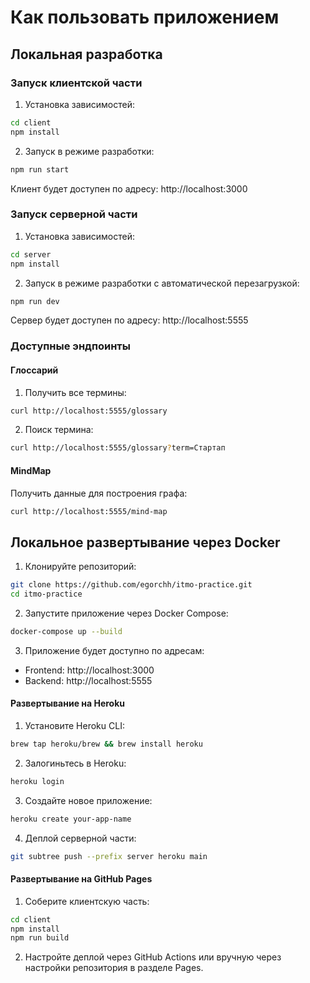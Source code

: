 # Как пользовать приложением

## Локальная разработка

### Запуск клиентской части

1. Установка зависимостей:
```bash
cd client
npm install
```

2. Запуск в режиме разработки:
```bash
npm run start
```

Клиент будет доступен по адресу: http://localhost:3000

### Запуск серверной части

1. Установка зависимостей:
```bash
cd server
npm install
```

2. Запуск в режиме разработки с автоматической перезагрузкой:
```bash
npm run dev
```

Сервер будет доступен по адресу: http://localhost:5555

### Доступные эндпоинты

#### Глоссарий

1. Получить все термины:
```bash
curl http://localhost:5555/glossary
```

2. Поиск термина:
```bash
curl http://localhost:5555/glossary?term=Стартап
```

#### MindMap

Получить данные для построения графа:
```bash
curl http://localhost:5555/mind-map
```

## Локальное развертывание через Docker

1. Клонируйте репозиторий:
```bash
git clone https://github.com/egorchh/itmo-practice.git
cd itmo-practice
```

2. Запустите приложение через Docker Compose:
```bash
docker-compose up --build
```

3. Приложение будет доступно по адресам:
- Frontend: http://localhost:3000
- Backend: http://localhost:5555

#### Развертывание на Heroku

1. Установите Heroku CLI:
```bash
brew tap heroku/brew && brew install heroku
```

2. Залогиньтесь в Heroku:
```bash
heroku login
```

3. Создайте новое приложение:
```bash
heroku create your-app-name
```

4. Деплой серверной части:
```bash
git subtree push --prefix server heroku main
```

#### Развертывание на GitHub Pages

1. Соберите клиентскую часть:
```bash
cd client
npm install
npm run build
```

2. Настройте деплой через GitHub Actions или вручную через настройки репозитория в разделе Pages.